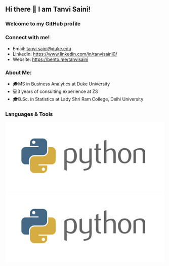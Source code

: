 ## Hi there 👋 I am Tanvi Saini! 
### Welcome to my GitHub profile

### Connect with me!
- Email: tanvi.saini@duke.edu
- LinkedIn: https://www.linkedin.com/in/tanvisaini0/
- Website: https://bento.me/tanvisaini

### About Me:
* 🎓MS in Business Analytics at Duke University
* 💻3 years of consulting experience at ZS
* 🎓B.Sc. in Statistics at Lady Shri Ram College, Delhi University

### Languages & Tools
![image alt](https://github.com/tanvisaini-git/tanvisaini-git/blob/ca03c02a712546ed66fedbeac35e968dcf7da139/logopython.png)
![image alt](https://github.com/tanvisaini-git/tanvisaini-git/blob/ca03c02a712546ed66fedbeac35e968dcf7da139/logopython.png)

